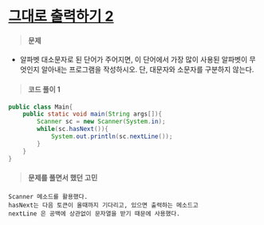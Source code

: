 # [그대로 출력하기 2](https://www.acmicpc.net/problem/11719)



> #### 문제
>

- 알파벳 대소문자로 된 단어가 주어지면, 이 단어에서 가장 많이 사용된 알파벳이 무엇인지 알아내는 프로그램을 작성하시오. 단, 대문자와 소문자를 구분하지 않는다.

  



> #### 코드 풀이 1
>

```java
public class Main{
    public static void main(String args[]){
        Scanner sc = new Scanner(System.in);
        while(sc.hasNext()){
            System.out.println(sc.nextLine());
        }
    }
}
```



> #### 문제를 풀면서 했던 고민 
>



```대문자로 출력의 문제이기에 편리를 위해 입력값도 모두 대문자로 변환
Scanner 메소드를 활용했다. 
hasNext는 다음 토큰이 올때까지 기다리고, 있으면 출력하는 메소드고
nextLine 은 공백에 상관없이 문자열을 받기 때문에 사용했다. 
```

